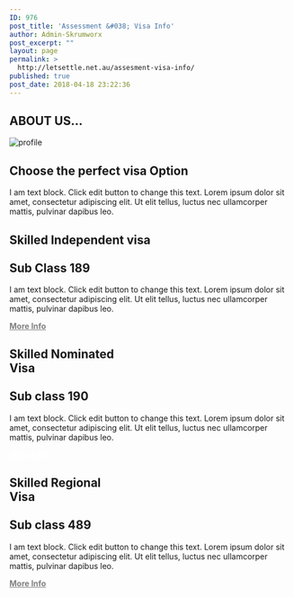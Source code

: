 ```yaml
---
ID: 976
post_title: 'Assessment &#038; Visa Info'
author: Admin-Skrumworx
post_excerpt: ""
layout: page
permalink: >
  http://letsettle.net.au/assesment-visa-info/
published: true
post_date: 2018-04-18 23:22:36
---
```

<h2>ABOUT US...</h2>		
										<img src="http://letsettle.net.au/wp-content/uploads/elementor/thumbs/profile-nntd013kqtzxhbp30d0e8yxeyjsmbnn11upwnnnci0.png" title="profile" alt="profile" />											
			<h2>Choose the perfect visa Option</h2>		
		<p>I am text block. Click edit button to change this text. Lorem ipsum dolor sit amet, consectetur adipiscing elit. Ut elit tellus, luctus nec ullamcorper mattis, pulvinar dapibus leo.</p>		
			<h2><b>Skilled Independent visa</b><br><br>Sub Class 189</h2>		
		<p>I am text block. Click edit button to change this text. Lorem ipsum dolor sit amet, consectetur adipiscing elit. Ut elit tellus, luctus nec ullamcorper mattis, pulvinar dapibus leo.</p><p><strong><a style="color: #808080; text-decoration: underline;" href="https://www.homeaffairs.gov.au/trav/visa-1/189-" target="_blank" rel="noopener">More Info</a></strong></p>		
			<h2><b>Skilled Nominated </b><br><b>Visa</b><br><br>Sub class 190</h2>		
		<p>I am text block. Click edit button to change this text. Lorem ipsum dolor sit amet, consectetur adipiscing elit. Ut elit tellus, luctus nec ullamcorper mattis, pulvinar dapibus leo.</p><p><strong><a style="color: #ffffff; text-decoration: underline;" href="https://www.homeaffairs.gov.au/trav/visa-1/190-" target="_blank" rel="noopener">More Info</a></strong></p>		
			<h2><b>Skilled Regional<br> Visa</b><br><br>Sub class 489</h2>		
		I am text block. Click edit button to change this text. Lorem ipsum dolor sit amet, consectetur adipiscing elit. Ut elit tellus, luctus nec ullamcorper mattis, pulvinar dapibus leo.<p><strong><a style="color: #808080; text-decoration: underline;" href="https://www.homeaffairs.gov.au/trav/visa-1/489-" target="_blank" rel="noopener">More Info</a></strong></p>